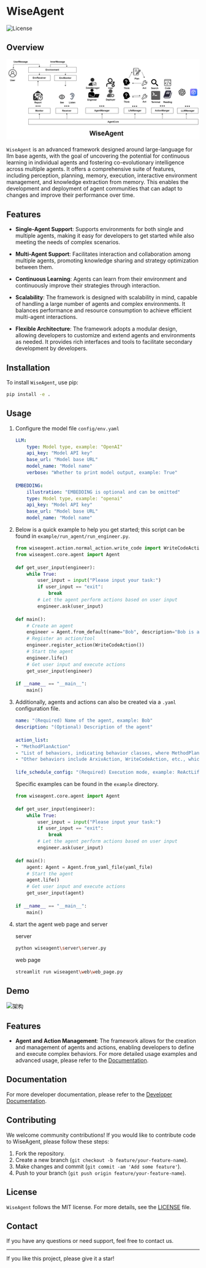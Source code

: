 
# WiseAgent

![License](https://img.shields.io/badge/License-MIT-blue.svg)

## Overview
![架构](assets/architecture.png)

`WiseAgent` is an advanced framework designed around large-language for llm base agents, with the goal of uncovering the potential for continuous learning in individual agents and fostering co-evolutionary intelligence across multiple agents. It offers a comprehensive suite of features, including perception, planning, memory, execution, interactive environment management, and knowledge extraction from memory. This enables the development and deployment of agent communities that can adapt to changes and improve their performance over time.

## Features

- **Single-Agent Support**: Supports environments for both single and multiple agents, making it easy for developers to get started while also meeting the needs of complex scenarios.
- **Multi-Agent Support**: Facilitates interaction and collaboration among multiple agents, promoting knowledge sharing and strategy optimization between them.

- **Continuous Learning**: Agents can learn from their environment and continuously improve their strategies through interaction.
- **Scalability**: The framework is designed with scalability in mind, capable of handling a large number of agents and complex environments. It balances performance and resource consumption to achieve efficient multi-agent interactions.
- **Flexible Architecture**: The framework adopts a modular design, allowing developers to customize and extend agents and environments as needed. It provides rich interfaces and tools to facilitate secondary development by developers.

## Installation

To install `WiseAgent`, use pip:

```bash
pip install -e .
```

## Usage

1. Configure the model file `config/env.yaml`
    ```yaml
    LLM:
        type: Model type, example: "OpenAI"
        api_key: "Model API key"
        base_url: "Model base URL"
        model_name: "Model name"
        verbose: "Whether to print model output, example: True"

    EMBEDDING:
        illustration: "EMBEDDING is optional and can be omitted"
        type: Model type, example: "openai"
        api_key: "Model API key"
        base_url: "Model base URL"
        model_name: "Model name"


    ```

2. Below is a quick example to help you get started; this script can be found in `example/run_agent/run_engineer.py`.

    ```python
    from wiseagent.action.normal_action.write_code import WriteCodeAction
    from wiseagent.core.agent import Agent

    def get_user_input(engineer):
        while True:
            user_input = input("Please input your task:")
            if user_input == "exit":
                break
            # Let the agent perform actions based on user input
            engineer.ask(user_input)

    def main():
        # Create an agent
        engineer = Agent.from_default(name="Bob", description="Bob is an engineer")
        # Register an action/tool
        engineer.register_action(WriteCodeAction())
        # Start the agent
        engineer.life()
        # Get user input and execute actions
        get_user_input(engineer)
        
    if __name__ == "__main__":
        main()
    ```

3. Additionally, agents and actions can also be created via a `.yaml` configuration file.

    ```yaml
    name: "(Required) Name of the agent, example: Bob"
    description: "(Optional) Description of the agent"

    action_list:
    - "MethodPlanAction"
    - "List of behaviors, indicating behavior classes, where MethodPlanAction for planning behaviors is mandatory."
    - "Other behaviors include ArxivAction, WriteCodeAction, etc., which can be found in wiseagent\action\normal_action."

    life_schedule_config: "(Required) Execution mode, example: ReActLifeSchedule"
    ```
    Specific examples can be found in the `example` directory.

    ```python
    from wiseagent.core.agent import Agent

    def get_user_input(engineer):
        while True:
            user_input = input("Please input your task:")
            if user_input == "exit":
                break
            # Let the agent perform actions based on user input
            engineer.ask(user_input)
            
    def main():
        agent: Agent = Agent.from_yaml_file(yaml_file)
        # Start the agent
        agent.life()
        # Get user input and execute actions
        get_user_input(agent)

    if __name__ == "__main__":
        main()
    ```

4. start the agent web page and server

    server
    ```bash
    python wiseagent\server\server.py
    ```
    web page
    ```bash
    streamlit run wiseagent\web\web_page.py
    ```

## Demo
![架构](assets/demo.gif)

## Features

- **Agent and Action Management**: The framework allows for the creation and management of agents and actions, enabling developers to define and execute complex behaviors.
For more detailed usage examples and advanced usage, please refer to the [Documentation](#documentation).
## Documentation

For more developer documentation, please refer to the [Developer Documentation](#developer-documentation).

## Contributing

We welcome community contributions! If you would like to contribute code to WiseAgent, please follow these steps:

1. Fork the repository.
2. Create a new branch (`git checkout -b feature/your-feature-name`).
3. Make changes and commit (`git commit -am 'Add some feature'`).
4. Push to your branch (`git push origin feature/your-feature-name`).

## License

`WiseAgent` follows the MIT license. For more details, see the [LICENSE](LICENSE) file.

## Contact

If you have any questions or need support, feel free to contact us.

---
If you like this project, please give it a star!
```